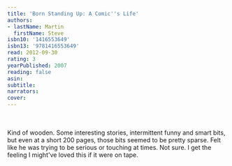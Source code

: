 ```yaml
---
title: 'Born Standing Up: A Comic''s Life'
authors:
- lastName: Martin
  firstName: Steve
isbn10: '1416553649'
isbn13: '9781416553649'
read: 2012-09-30
rating: 3
yearPublished: 2007
reading: false
asin:
subtitle:
narrators:
cover:
---
```

<br/>      <br/>Kind of wooden. Some interesting stories, intermittent funny and smart bits, but even at a short 200 pages, those bits seemed to be pretty sparse. Felt like he was trying to be serious or touching at times. Not sure. I get the feeling I might've loved this if it were on tape.